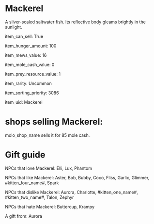 # Mackerel

A silver-scaled saltwater fish. Its reflective body gleams brightly in the sunlight.

item_can_sell: True

item_hunger_amount: 100

item_mews_value: 16

item_mole_cash_value: 0

item_prey_resource_value: 1

item_rarity: Uncommon

item_sorting_priority: 3086

item_uid: Mackerel

# shops selling Mackerel:

molo_shop_name sells it for 85 mole cash.

# Gift guide

NPCs that love Mackerel: Elli, Lux, Phantom

NPCs that like Mackerel: Aster, Bob, Bubby, Coco, Fliss, Garlic, Glimmer, #kitten_four_name#, Spark

NPCs that dislike Mackerel: Aurora, Charlotte, #kitten_one_name#, #kitten_two_name#, Talon, Zephyr

NPCs that hate Mackerel: Buttercup, Krampy

A gift from: Aurora